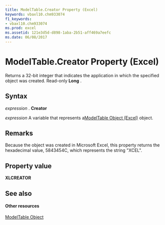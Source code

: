 ```yaml
---
title: ModelTable.Creator Property (Excel)
keywords: vbaxl10.chm933074
f1_keywords:
- vbaxl10.chm933074
ms.prod: excel
ms.assetid: 121e3d5d-d898-1aba-2b51-aff469a7eefc
ms.date: 06/08/2017
---
```



# ModelTable.Creator Property (Excel)

Returns a 32-bit integer that indicates the application in which the specified object was created. Read-only **Long** .


## Syntax

 _expression_ . **Creator**

 _expression_ A variable that represents a[ModelTable Object (Excel)](modeltable-object-excel.md) object.


## Remarks

Because the object was created in Microsoft Excel, this property returns the hexadecimal value, 5843454C, which represents the string "XCEL".


## Property value

 **XLCREATOR**


## See also


#### Other resources



[ModelTable Object](modeltable-object-excel.md)

